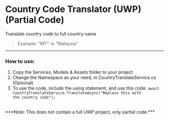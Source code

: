 # Country Code Translator (UWP) (Partial Code)

Translate country code to full country name <br/>
> Example: "MY" => "Malaysia"

---------------

### How to use:
1. Copy the Services, Models & Assets folder to your project
2. Change the Namespace as your need, in CountryTranslateService.cs (Optional)
3. To use the code, include the using statement, and use this code: <code>await CountryTranslateService.TranslateAsync("Replace this with the country code");</code>


<br/>
***Note: This does not contain a full UWP project, only partial code.***
